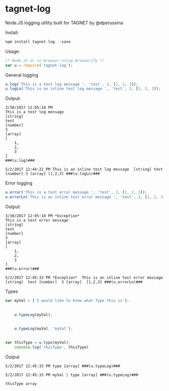 # tagnet-log

Node.JS logging utility built for TAGNET by @dperussina

Install:
```javascript
npm install tagnet-log --save
```

Usage:
```javascript
/* Node.JS or in browser using Browserify */
var u = require('tagnet-log');
```
General logging
```javascript
u.log('This is a test log message ', 'test', 3, [1, 2, 3]);
u.logLn('This is an inline test log message ', 'test', 3, [1, 2, 3]);

```
Output:
```
3/30/2017 12:05:18 PM
This is a test log message 
[string]
test
[number]
3
[array]
[
    1,
    2,
    3
]
###(u.log)###

5/2/2017 12:44:22 PM This is an inline test log message  [string] test [number] 3 [array] [1,2,3] ###(u.logLn)###

```
Error logging
```javascript
u.error('This is a test error message ', 'test', 3, [1, 2, 3]);
u.errorLn('This is an inline test error message ', 'test', 3, [1, 2, 3]);
```
Output:
```
3/30/2017 12:05:18 PM *Exception* 
This is a test error message 
[string] 
test
[number] 
3
[array] 
[
    1,
    2,
    3
]
###(u.error)###

5/2/2017 12:45:33 PM *Exception*  This is an inline test error message  [string]  test [number]  3 [array]  [1,2,3] ###(u.errorLn)###

```

Types
```javascript
var myVal = ['I would like to know what Type this is'];
    
    
    u.typeLog(myVal);
    
     
    u.typeLog(myVal, 'myVal');

    
var thisType = u.type(myVal);    
    console.log('thisType', thisType)
```
Output
```
5/2/2017 12:45:33 PM type [array] ###(u.typeLog)###

5/2/2017 12:45:33 PM myVal | type [array] ###(u.typeLog)###

thisType array

```